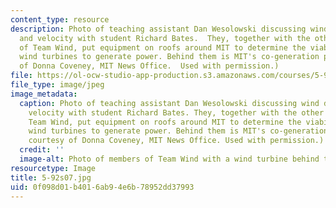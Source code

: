 ```yaml
---
content_type: resource
description: Photo of teaching assistant Dan Wesolowski discussing wind direction
  and velocity with student Richard Bates.  They, together with the other members
  of Team Wind, put equipment on roofs around MIT to determine the viability of using
  wind turbines to generate power. Behind them is MIT's co-generation plant. (Courtesy
  of Donna Coveney, MIT News Office.  Used with permission.)
file: https://ol-ocw-studio-app-production.s3.amazonaws.com/courses/5-92-energy-environment-and-society-spring-2007/0f098d01b4016ab94e6b78952dd37993_5-92s07.jpg
file_type: image/jpeg
image_metadata:
  caption: Photo of teaching assistant Dan Wesolowski discussing wind direction and
    velocity with student Richard Bates. They, together with the other members of
    Team Wind, put equipment on roofs around MIT to determine the viability of using
    wind turbines to generate power. Behind them is MIT's co-generation plant. (Image
    courtesy of Donna Coveney, MIT News Office. Used with permission.)
  credit: ''
  image-alt: Photo of members of Team Wind with a wind turbine behind them.
resourcetype: Image
title: 5-92s07.jpg
uid: 0f098d01-b401-6ab9-4e6b-78952dd37993
---
```

